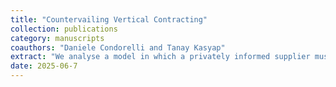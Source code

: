 ```yaml
---
title: "Countervailing Vertical Contracting"
collection: publications
category: manuscripts
coauthors: "Daniele Condorelli and Tanay Kasyap"
extract: "We analyse a model in which a privately informed supplier must obtain a publicly observed license from a monopolist before selling to a private-value buyer who holds market power against the supplier. Optimal licensing fees take the form of a royalty schedule that penalises low‐price trades and subsidises high‐price ones. This royalty schedule endows the supplier with commitment power, permitting second-degree price discrimination of the buyer through manipulation of the probability of trade at different prices. Remarkably, the induced trade mechanism coincides with that of a supplier wielding full price-setting power, showing that buyer market power can be entirely countervailed. The welfare consequences are ambiguous: licensing may alleviate the deadweight loss caused by buyer power, but it can also introduce supplier-driven inefficiencies."
date: 2025-06-7
---
```


